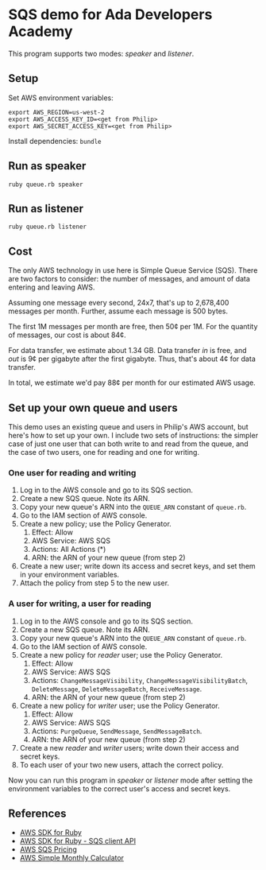 # SQS demo for Ada Developers Academy

This program supports two modes: *speaker* and *listener*.

## Setup

Set AWS environment variables:

```
export AWS_REGION=us-west-2
export AWS_ACCESS_KEY_ID=<get from Philip>
export AWS_SECRET_ACCESS_KEY=<get from Philip>
```

Install dependencies: `bundle`

## Run as speaker

```
ruby queue.rb speaker
```

## Run as listener

```
ruby queue.rb listener
```

## Cost

The only AWS technology in use here is Simple Queue Service (SQS).
There are two factors to consider: the number of messages, and amount of data
entering and leaving AWS.

Assuming one message every second, 24x7, that's up to 2,678,400 messages per month.
Further, assume each message is 500 bytes.

The first 1M messages per month are free, then 50¢ per 1M.  For the quantity
of messages, our cost is about 84¢.

For data transfer, we estimate about 1.34 GB.  Data transfer _in_ is free, and 
_out_ is 9¢ per gigabyte after the first gigabyte.  Thus, that's about 4¢ for
data transfer.

In total, we estimate we'd pay 88¢ per month for our estimated AWS usage.

## Set up your own queue and users

This demo uses an existing queue and users in Philip's AWS account, but here's
how to set up your own.  I include two sets of instructions: the simpler case
of just one user that can both write to and read from the queue, and the case of
two users, one for reading and one for writing.

### One user for reading and writing

1. Log in to the AWS console and go to its SQS section.
2. Create a new SQS queue.  Note its ARN.
3. Copy your new queue's ARN into the `QUEUE_ARN` constant of `queue.rb`.
4. Go to the IAM section of AWS console.
5. Create a new policy; use the Policy Generator.
    1. Effect: Allow
    2. AWS Service: AWS SQS
    3. Actions: All Actions (*)
    4. ARN: the ARN of your new queue (from step 2)
6. Create a new user; write down its access and secret keys, and set them in your environment variables.
7. Attach the policy from step 5 to the new user.

### A user for writing, a user for reading

1. Log in to the AWS console and go to its SQS section.
2. Create a new SQS queue.  Note its ARN.
3. Copy your new queue's ARN into the `QUEUE_ARN` constant of `queue.rb`.
4. Go to the IAM section of AWS console.
5. Create a new policy for _reader_ user; use the Policy Generator.
    1. Effect: Allow
    2. AWS Service: AWS SQS
    3. Actions: `ChangeMessageVisibility`, `ChangeMessageVisibilityBatch`, `DeleteMessage`,
        `DeleteMessageBatch`, `ReceiveMessage`.
    4. ARN: the ARN of your new queue (from step 2)
6. Create a new policy for _writer_ user; use the Policy Generator.
    1. Effect: Allow
    2. AWS Service: AWS SQS
    3. Actions: `PurgeQueue`, `SendMessage`, `SendMessageBatch`.
    4. ARN: the ARN of your new queue (from step 2)
6. Create a new _reader_ and _writer_ users; write down their access and secret keys.
7. To each user of your two new users, attach the correct policy.

Now you can run this program in _speaker_ or _listener_ mode after setting the
environment variables to the correct user's access and secret keys.

## References

* [AWS SDK for Ruby](https://aws.amazon.com/sdk-for-ruby/)
* [AWS SDK for Ruby - SQS client API](http://docs.aws.amazon.com/sdkforruby/api/Aws/SQS.html)
* [AWS SQS Pricing](https://aws.amazon.com/sqs/pricing/)
* [AWS Simple Monthly Calculator](http://calculator.s3.amazonaws.com/index.html)

